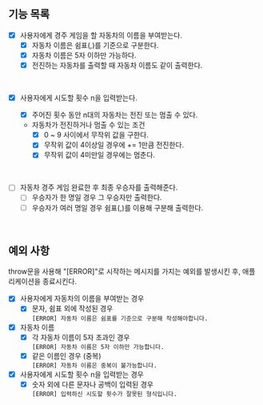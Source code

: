 ## 기능 목록

- [x] 사용자에게 경주 게임을 할 자동차의 이름을 부여받는다.
  - [x] 자동차 이름은 쉼표(,)를 기준으로 구분한다.
  - [x] 자동차 이름은 5자 이하만 가능하다.
  - [x] 전진하는 자동차를 출력할 때 자동차 이름도 같이 출력한다.

<br>

- [x] 사용자에게 시도할 횟수 n을 입력받는다.

  - [x] 주어진 횟수 동안 n대의 자동차는 전진 또는 멈출 수 있다.

  - 자동차가 전진하거나 멈출 수 있는 조건
    - [x] 0 ~ 9 사이에서 무작위 값을 구한다.
    - [x] 무작위 값이 4이상일 경우에 += 1만큼 전진한다.
    - [x] 무작위 값이 4미만일 경우에는 멈춘다.

<br>

- [ ] 자동차 경주 게임 완료한 후 최종 우승자를 출력해준다.
  - [ ] 우승자가 한 명일 경우 그 우승자만 출력한다.
  - [ ] 우승자가 여러 명일 경우 쉼표(,)를 이용해 구분해 출력한다.

<br>

## 예외 사항

throw문을 사용해 "[ERROR]"로 시작하는 메시지를 가지는 예외를 발생시킨 후, 애플리케이션을 종료시킨다.

- [x] 사용자에게 자동차의 이름을 부여받는 경우
  - [x] 문자, 쉼표 외에 작성된 경우  
         `[ERROR] 자동차 이름은 쉼표를 기준으로 구분해 작성해야합니다.`
- [x] 자동차 이름
  - [x] 각 자동차 이름이 5자 초과인 경우  
         `[ERROR] 자동차 이름은 5자 이하만 가능합니다.`
  - [x] 같은 이름인 경우 (중복)  
         `[ERROR] 자동차 이름은 중복이 불가능합니다.`
- [x] 사용자에게 시도할 횟수 n을 입력받는 경우
  - [x] 숫자 외에 다른 문자나 공백이 입력된 경우  
         `[ERROR] 입력하신 시도할 횟수가 잘못된 형식입니다.`
